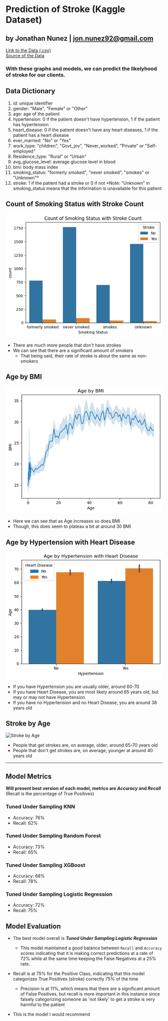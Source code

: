 # Prediction of Stroke (Kaggle Dataset)

by Jonathan Nunez | jon.nunez92@gmail.com
------------------------------------------
[Link to the Data (.csv)](https://www.kaggle.com/datasets/fedesoriano/stroke-prediction-dataset/download?datasetVersionNumber=1)\
[Source of the Data](https://www.kaggle.com/datasets/fedesoriano/stroke-prediction-dataset)

### With these graphs and models, we can predict the likelyhood of stroke for our clients.

## Data Dictionary
1. id: unique identifier
2. gender: "Male", "Female" or "Other"
3. age: age of the patient
4. hypertension: 0 if the patient doesn't have hypertension, 1 if the patient has hypertension
5. heart_disease: 0 if the patient doesn't have any heart diseases, 1 if the patient has a heart disease
6. ever_married: "No" or "Yes"
7. work_type: "children", "Govt_jov", "Never_worked", "Private" or "Self-employed"
8. Residence_type: "Rural" or "Urban"
9. avg_glucose_level: average glucose level in blood
10. bmi: body mass index
11. smoking_status: "formerly smoked", "never smoked", "smokes" or "Unknown"*
12. stroke: 1 if the patient had a stroke or 0 if not
*Note: "Unknown" in smoking_status means that the information is unavailable for this patient


## Count of Smoking Status with Stroke Count
![Count of Smoking](https://github.com/jonnunez92/Datasets-for-Modeling/blob/main/Count%20of%20Smoking.png?raw=true)
- There are much more people that *don't* have strokes
- We can see that there are a significant amount of smokers
  - That being said, their rate of stroke is about the same as non-smokers

## Age by BMI
![Age by BMI](https://github.com/jonnunez92/Datasets-for-Modeling/blob/main/Age%20by%20BMI.png)
- Here we can see that as Age increases so does BMI
- Though, this does seem to plateau a bit at around 30 BMI

## Age by Hypertension with Heart Disease
![Age Hypertension](https://github.com/jonnunez92/Datasets-for-Modeling/blob/main/Age%20by%20Hypertension%20with%20Heart%20Disease.png)
- If you have Hypertension you are usually older, around 60-70
- If you have Heart Disease, you are most likely around 65 years old, but may or may not have Hypertension
- If you have no Hypertension and no Heart Disease, you are around 38 years old

## Stroke by Age
![Stroke by Age](https://github.com/jonnunez92/Stroke-Prediction/blob/main/Bargraph%20Stroke%20by%20Age.png)
- People that get strokes are, on average, older; around 65-70 years old
- People that don't get strokes are, on average, younger at around 40 years old

***
## Model Metrics
**Will present best version of each model, metrics are *Accuracy* and *Recall***\
(Recall is the percentage of True Positives)
### Tuned Under Sampling KNN
- Accuracy: 76%
- Recall: 62%

### Tuned Under Sampling Random Forest
- Accuracy: 73%
- Recall: 65%

### Tuned Under Sampling XGBoost
- Accuracy: 68%
- Recall: 78%

### Tuned Under Sampling Logistic Regression
- Accuracy: 72%
- Recall: 75%


## Model Evaluation

- The best model overall is ***Tuned Under Sampling Logistic Regression***
    - This model maintained a good balance between `Recall` and `Accuracy` scores indicating that it is making correct predictions at a rate of 72% while at the same time keeping the False Negatives at a 25% rate.
    
- Recall is at 75% for the Positive Class, indicating that this model categorizes True Positives (stroke) correctly 75% of the time
    - Precision is at 11%, which means that there are a significant amount of False Positives, but recall is more important in this instance since falsely categorizing someone as 'not likely' to get a stroke is very harmful to the patient
- This is the model I would recommend

